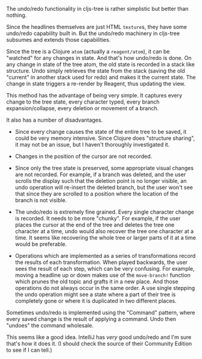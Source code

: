 The undo/redo functionality in cljs-tree is rather simplistic but better than nothing.

Since the headlines themselves are just HTML `texture`s, they have some undo/redo capability built in. But the undo/redo machinery in cljs-tree subsumes and extends those capabilities.

Since the tree is a Clojure `atom` (actually a `reagent/atom`), it can be "watched" for any changes in state. And that's how undo/redo is done. On any change in state of the tree atom, the old state is recorded in a stack like structure. Undo simply retrieves the state from the stack (saving the old "current" in another stack used for redo) and makes it the current state. The change in state triggers a re-render by Reagent, thus updating the view.

This method has the advantage of being very simple. It captures every change to the tree state, every character typed, every branch expansion/collapse, every deletion or movement of a branch.

It also has a number of disadvantages.

- Since every change causes the state of the entire tree to be saved, it could be very memory intensive. Since Clojure does "structure sharing", it may not be an issue, but I haven't thoroughly investigated it.

- Changes in the position of the cursor are not recorded.

- Since only the tree state is preserved, some appropriate visual changes are not recorded. For example, if a branch was deleted, and the user scrolls the display such that the deletion point is no longer visible, an undo operation will re-insert the deleted branch, but the user won't see that since they are scrolled to a position where the location of the branch is not visible.

- The undo/redo is extremely fine grained. Every single character change is recorded. It needs to be more "chunky". For example, if the user places the cursor at the end of the tree and deletes the tree one character at a time, undo would also recover the tree one character at a time. It seems like recovering the whole tree or larger parts of it at a time would be preferable.

- Operations which are implemented as a series of transformations record the results of each transformation. When played backwards, the user sees the result of each step, which can be very confusing. For example, moving a headline up or down makes use of the `move-branch!` function which prunes the old topic and grafts it in a new place. And those operations do not always occur in the same order. A use single stepping the undo operation might see a state where a part of their tree is completely gone or where it is duplicated in two different places.

Sometimes undo/redo is implemented using the "Command" pattern, where every saved change is the result of applying a command. Undo then "undoes" the command wholesale.

This seems like a good idea. IntelliJ has _very_ good undo/redo and I'm sure that's how it does it. (I should check the source of their Community Edition to see if I can tell.)
  